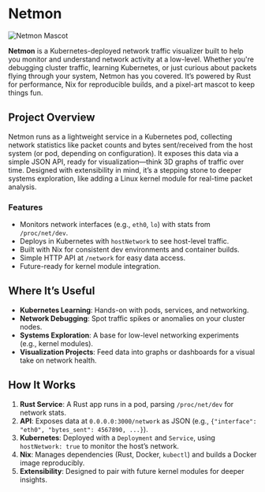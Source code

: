 # Netmon

![Netmon Mascot](docs/netmon-32.png)

**Netmon** is a Kubernetes-deployed network traffic visualizer built to help you monitor and understand network activity at a low-level. Whether you're debugging cluster traffic, learning Kubernetes, or just curious about packets flying through your system, Netmon has you covered. It’s powered by Rust for performance, Nix for reproducible builds, and a pixel-art mascot to keep things fun.

## Project Overview

Netmon runs as a lightweight service in a Kubernetes pod, collecting network statistics like packet counts and bytes sent/received from the host system (or pod, depending on configuration). It exposes this data via a simple JSON API, ready for visualization—think 3D graphs of traffic over time. Designed with extensibility in mind, it’s a stepping stone to deeper systems exploration, like adding a Linux kernel module for real-time packet analysis.

### Features
- Monitors network interfaces (e.g., `eth0`, `lo`) with stats from `/proc/net/dev`.
- Deploys in Kubernetes with `hostNetwork` to see host-level traffic.
- Built with Nix for consistent dev environments and container builds.
- Simple HTTP API at `/network` for easy data access.
- Future-ready for kernel module integration.

## Where It’s Useful
- **Kubernetes Learning**: Hands-on with pods, services, and networking.
- **Network Debugging**: Spot traffic spikes or anomalies on your cluster nodes.
- **Systems Exploration**: A base for low-level networking experiments (e.g., kernel modules).
- **Visualization Projects**: Feed data into graphs or dashboards for a visual take on network health.

## How It Works
1. **Rust Service**: A Rust app runs in a pod, parsing `/proc/net/dev` for network stats.
2. **API**: Exposes data at `0.0.0.0:3000/network` as JSON (e.g., `{"interface": "eth0", "bytes_sent": 4567890, ...}`).
3. **Kubernetes**: Deployed with a `Deployment` and `Service`, using `hostNetwork: true` to monitor the host’s network.
4. **Nix**: Manages dependencies (Rust, Docker, `kubectl`) and builds a Docker image reproducibly.
5. **Extensibility**: Designed to pair with future kernel modules for deeper insights.
